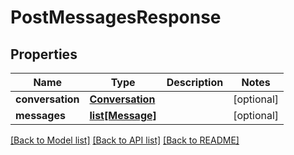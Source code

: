 # PostMessagesResponse

## Properties
Name | Type | Description | Notes
------------ | ------------- | ------------- | -------------
**conversation** | [**Conversation**](Conversation.md) |  | [optional] 
**messages** | [**list[Message]**](Message.md) |  | [optional] 

[[Back to Model list]](../README.md#documentation-for-models) [[Back to API list]](../README.md#documentation-for-api-endpoints) [[Back to README]](../README.md)


